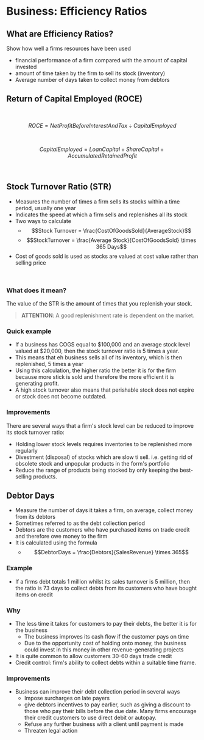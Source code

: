 # Business: Efficiency Ratios


## What are Efficiency Ratios?
Show how well a firms resources have been used
 - financial performance of a firm compared with the amount of capital invested
 - amount of time taken by the firm to sell its stock (inventory)
 - Average number of days taken to collect money from debtors




## Return of Capital Employed (ROCE)

<br>

$$ROCE = Net Profit Before Interest And Tax \div Capital Employed$$

<br>

$$Capital Employed = LoanCapital + ShareCapital + AccumulatedRetainedProfit$$

<br>

## Stock Turnover Ratio (STR)

 - Measures the number of times a firm sells its stocks within a time period, usually one year
 - Indicates the speed at which a firm sells and replenishes all its stock
 - Two ways to calculate
	 - $$Stock Turnover = \frac{CostOfGoodsSold}{AverageStock}$$
	 - $$StockTurnover = \frac{Average Stock}{CostOfGoodsSold} \times 365 Days$$
 - Cost of goods sold is used as stocks are valued at cost value rather than selling price


<br>

### What does it mean?

The value of the STR is the amount of times that you replenish your stock.

> **ATTENTION**: A good replenishment rate is dependent on the market.


### Quick example

 - If a business has COGS equal to $100,000 and an average stock level valued at $20,000, then the stock turnover ratio is 5 times a year. 
 - This means that eh business sells all of its inventory, which is then replenished, 5 times a year
 - Using this calculation, the higher ratio the better it is for the firm because more stick is sold and therefore the more efficient it is generating profit.
 - A high stock turnover also means that perishable stock does not expire or stock does not become outdated.



### Improvements
There are several ways that a firm's stock level can be reduced to improve its stock turnover ratio:
 - Holding lower stock levels requires inventories to be replenished more regularly
 - Divestment (disposal) of stocks which are slow ti sell. i.e. getting rid of obsolete stock and unpopular products in the form's portfolio
 - Reduce the range of products being stocked by only keeping the best-selling products.


## Debtor Days

 - Measure the number of days it takes a firm, on average, collect money from its debtors
 - Sometimes referred to as the debt collection period
 - Debtors are the customers who have purchased items on trade credit and therefore owe money to the firm
 - It is calculated using the formula
	 - $$DebtorDays = \frac{Debtors}{SalesRevenue} \times 365$$


### Example
 - If a firms debt totals 1 million whilst its sales turnover is 5 million, then the ratio is 73 days to collect debts  from its customers who have bought items on credit


### Why
- The less time it takes for customers to pay their debts, the better it is for the business
	- The business improves its cash flow if the customer pays on time
	- Due to the opportunity cost of holding onto money, the business could invest in this money in other revenue-generating projects
- It is quite common to allow customers 30-60 days trade credit
- Credit control: firm's ability to collect debts within a suitable time frame.


### Improvements
 - Business can improve their debt collection period in several ways
	 - Impose surcharges on late payers
	 - give debtors incentives to pay earlier, such as giving a discount to those who pay their bills before the due date. Many firms encourage their credit customers to use direct debit or autopay.
	 - Refuse any further business with a client until payment is made
	 - Threaten legal action

